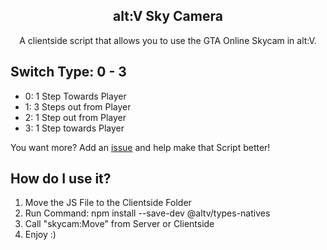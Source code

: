 <p align="center">
  <h2 align="center">alt:V Sky Camera</h2>
  <p align="center">A clientside script that allows you to use the GTA Online Skycam in alt:V.</p>
</p>

## Switch Type: 0 - 3

* 0: 1 Step Towards Player
* 1: 3 Steps out from Player
* 2: 1 Step out from Player
* 3: 1 Step towards Player

You want more? Add an [issue](https://github.com/JoshuaGerke/altv-skycam/issues) and help make that Script better!


## How do I use it?

1. Move the JS File to the Clientside Folder
2. Run Command: npm install --save-dev @altv/types-natives
3. Call "skycam:Move" from Server or Clientside
4. Enjoy :)